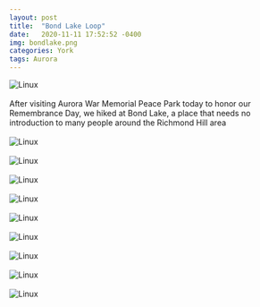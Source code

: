 ```yaml
---
layout: post
title:  "Bond Lake Loop"
date:   2020-11-11 17:52:52 -0400
img: bondlake.png
categories: York
tags: Aurora
---
```


![Linux]({{site.baseurl}}/images/bondlake.png)
<br>
<br>
After visiting Aurora War Memorial Peace Park today to honor our Remembrance Day, we hiked at Bond Lake, a place that needs no introduction to many people around the Richmond Hill area
<br>
<br>
![Linux]({{site.baseurl}}/images/bondlake1.jpg)
<br>
<br>
![Linux]({{site.baseurl}}/images/bondlake2.jpg)
<br>
<br>
![Linux]({{site.baseurl}}/images/bondlake3.jpg)
<br>
<br>
![Linux]({{site.baseurl}}/images/bondlake4.jpg)
<br>
<br>
![Linux]({{site.baseurl}}/images/bondlake5.jpg)
<br>
<br>
![Linux]({{site.baseurl}}/images/bondlake6.jpg)
<br>
<br>
![Linux]({{site.baseurl}}/images/bondlake7.jpg)
<br>
<br>
![Linux]({{site.baseurl}}/images/bondlake8.jpg)
<br>
<br>
![Linux]({{site.baseurl}}/images/bondlake9.jpg)
